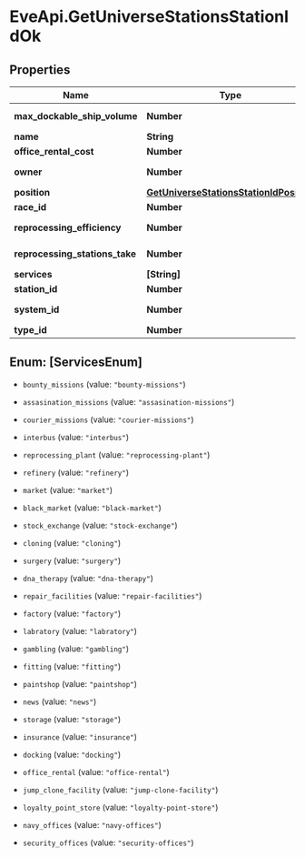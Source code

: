 # EveApi.GetUniverseStationsStationIdOk

## Properties
Name | Type | Description | Notes
------------ | ------------- | ------------- | -------------
**max_dockable_ship_volume** | **Number** | max_dockable_ship_volume number | 
**name** | **String** | name string | 
**office_rental_cost** | **Number** | office_rental_cost number | 
**owner** | **Number** | ID of the corporation that controls this station | [optional] 
**position** | [**GetUniverseStationsStationIdPosition**](GetUniverseStationsStationIdPosition.md) |  | 
**race_id** | **Number** | race_id integer | [optional] 
**reprocessing_efficiency** | **Number** | reprocessing_efficiency number | 
**reprocessing_stations_take** | **Number** | reprocessing_stations_take number | 
**services** | **[String]** | services array | 
**station_id** | **Number** | station_id integer | 
**system_id** | **Number** | The solar system this station is in | 
**type_id** | **Number** | type_id integer | 


<a name="[ServicesEnum]"></a>
## Enum: [ServicesEnum]


* `bounty_missions` (value: `"bounty-missions"`)

* `assasination_missions` (value: `"assasination-missions"`)

* `courier_missions` (value: `"courier-missions"`)

* `interbus` (value: `"interbus"`)

* `reprocessing_plant` (value: `"reprocessing-plant"`)

* `refinery` (value: `"refinery"`)

* `market` (value: `"market"`)

* `black_market` (value: `"black-market"`)

* `stock_exchange` (value: `"stock-exchange"`)

* `cloning` (value: `"cloning"`)

* `surgery` (value: `"surgery"`)

* `dna_therapy` (value: `"dna-therapy"`)

* `repair_facilities` (value: `"repair-facilities"`)

* `factory` (value: `"factory"`)

* `labratory` (value: `"labratory"`)

* `gambling` (value: `"gambling"`)

* `fitting` (value: `"fitting"`)

* `paintshop` (value: `"paintshop"`)

* `news` (value: `"news"`)

* `storage` (value: `"storage"`)

* `insurance` (value: `"insurance"`)

* `docking` (value: `"docking"`)

* `office_rental` (value: `"office-rental"`)

* `jump_clone_facility` (value: `"jump-clone-facility"`)

* `loyalty_point_store` (value: `"loyalty-point-store"`)

* `navy_offices` (value: `"navy-offices"`)

* `security_offices` (value: `"security-offices"`)




